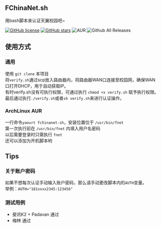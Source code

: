 ## FChinaNet.sh
用bash脚本来认证天翼校园吧~

[![GitHub license](https://img.shields.io/github/license/Anapopo/FChinaNet.sh.svg?style=flat-square)](https://github.com/Anapopo/FChinaNet.sh/blob/master/LICENSE)
[![GitHub stars](https://img.shields.io/github/stars/Anapopo/FChinaNet.sh.svg?style=flat-square)](https://github.com/Anapopo/FChinaNet.sh/stargazers)
![AUR](https://img.shields.io/aur/version/fchinanet-sh.svg?style=flat-square)
![Github All Releases](https://img.shields.io/github/downloads/Anapopo/FChinaNet.sh/total.svg?style=flat-square)
## 使用方式

### 通用
使用 `git clone` 本项目  
将`verify.sh`通过scp放入路由器内，将路由器WAN口连接至校园网，确保WAN口打开DHCP，用于自动获取IP。  
有时verify.sh没有可执行权限，可通过执行 `chmod +x verify.sh` 赋予执行权限。  
最后通过执行`./verify.sh`或者`sh verify.sh`来进行认证操作。

### ArchLinux AUR
一行命令`yaourt fchinanet-sh`，安装位置位于 `/usr/bin/fnet`  
第一次执行前在 `/usr/bin/fnet` 内填入用户名密码  
以后需要登录时只需执行 `fnet`  
还可以添加为开机脚本哟  

## Tips

### 关于账户密码
如果不想每次认证手动输入账户密码，那么请手动更改脚本内的`AUTH`变量。  
举例：`AUTH="181xxxx2345:123456"`

### 测试用例
+ 斐讯K2 + Padavan 通过
+ 梅林 通过
